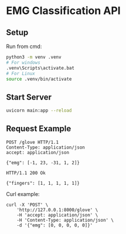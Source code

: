 # EMG Classification API

## Setup

Run from cmd:

```bash
python3 -m venv .venv
# For windows
.venv\Scripts\activate.bat
# For Linux
source .venv/bin/activate
```

## Start Server

```bash
uvicorn main:app --reload
```

## Request Example

```
POST /glove HTTP/1.1
Content-Type: application/json
accept: application/json

{"emg": [-1, 23, -31, 1, 2]}
```

```http
HTTP/1.1 200 Ok

{"fingers": [1, 1, 1, 1, 1]}
```

Curl example:

```
curl -X 'POST' \
    'http://127.0.0.1:8000/glove' \
    -H 'accept: application/json' \
    -H 'Content-Type: application/json' \
    -d '{"emg": [0, 0, 0, 0, 0]}'
```
